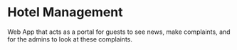 # Hotel Management
 Web App that acts as a portal for guests to see news, make complaints, and for the admins to look at these complaints.
